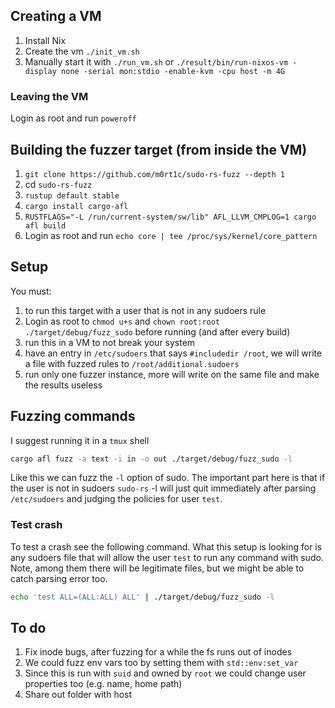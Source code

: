 ## Creating a VM

1. Install Nix
1. Create the vm `./init_vm.sh`
1. Manually start it with `./run_vm.sh` or `./result/bin/run-nixos-vm -display none -serial mon:stdio -enable-kvm -cpu host -m 4G`

### Leaving the VM

Login as root and run `poweroff`

## Building the fuzzer target (from inside the VM)

1. `git clone https://github.com/m0rt1c/sudo-rs-fuzz --depth 1`
1. cd `sudo-rs-fuzz` 
1. `rustup default stable`
1. `cargo install cargo-afl`
1. `RUSTFLAGS="-L /run/current-system/sw/lib" AFL_LLVM_CMPLOG=1 cargo afl build`
1.  Login as root and run `echo core | tee /proc/sys/kernel/core_pattern`

## Setup

You must:

1. to run this target with a user that is not in any sudoers rule
1. Login as root to `chmod u+s` and `chown root:root` `./target/debug/fuzz_sudo` before running (and after every build) 
1. run this in a VM to not break your system
1. have an entry in `/etc/sudoers` that says `#includedir /root`, we will write a file with fuzzed rules to `/root/additional.sudoers`
1. run only one fuzzer instance, more will write on the same file and make the results useless

## Fuzzing commands

I suggest running it in a `tmux` shell

```bash
cargo afl fuzz -a text -i in -o out ./target/debug/fuzz_sudo -l
```

Like this we can fuzz the `-l` option of sudo.
The important part here is that if the user is not in sudoers `sudo-rs` -l will just quit immediately after parsing `/etc/sudoers` and judging the policies for user `test`.

### Test crash

To test a crash see the following command. What this setup is looking for is any sudoers file that will allow the user `test` to run any command with sudo. Note, among them there will be legitimate files, but we might be able to catch parsing error too.

```bash
echo 'test ALL=(ALL:ALL) ALL' | ./target/debug/fuzz_sudo -l
```

## To do

1. Fix inode bugs, after fuzzing for a while the fs runs out of inodes
1. We could fuzz env vars too by setting them with `std::env:set_var`
1. Since this is run with `suid` and owned by `root` we could change user properties too (e.g. name, home path)
1. Share out folder with host
